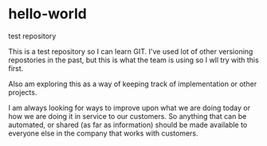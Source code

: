 # hello-world
test repository

This is a test repository so I can learn GIT.  I've used lot of other versioning repostories in the past, but this is what the team is using so I wll try with this first.

Also am exploring this as a way of keeping track of implementation or other projects.

I am always looking for ways to improve upon what we are doing today or how we are doing it in service to our customers.  So anything that can be automated, or shared (as far as information) should be made available to everyone else in the company that works with customers.


